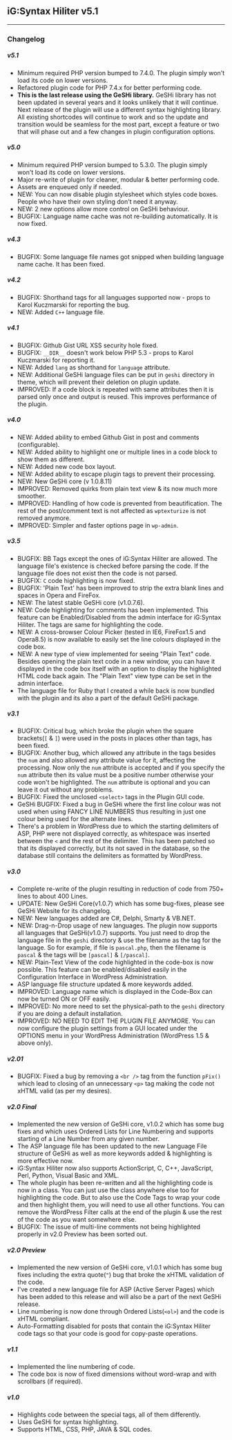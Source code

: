 ## **iG:Syntax Hiliter v5.1**
---------------------------------

### **Changelog**

##### **v5.1**

* Minimum required PHP version bumped to 7.4.0. The plugin simply won't load its code on lower versions.
* Refactored plugin code for PHP 7.4.x for better performing code.
* **This is the last release using the GeSHi library.** GeSHi library has not been updated in several years and it looks unlikely that it will continue. Next release of the plugin will use a different syntax highlighting library. All existing shortcodes will continue to work and so the update and transition would be seamless for the most part, except a feature or two that will phase out and a few changes in plugin configuration options.

##### **v5.0**

* Minimum required PHP version bumped to 5.3.0. The plugin simply won't load its code on lower versions.
* Major re-write of plugin for cleaner, modular & better performing code.
* Assets are enqueued only if needed.
* NEW: You can now disable plugin stylesheet which styles code boxes. People who have their own styling don't need it anyway.
* NEW: 2 new options allow more control on GeSHi behaviour.
* BUGFIX: Language name cache was not re-building automatically. It is now fixed.

##### **v4.3**

* BUGFIX: Some language file names got snipped when building language name cache. It has been fixed.

##### **v4.2**

* BUGFIX: Shorthand tags for all languages supported now - props to Karol Kuczmarski for reporting the bug.
* NEW: Added `C++` language file.

##### **v4.1**

* BUGFIX: Github Gist URL XSS security hole fixed.
* BUGFIX: `__DIR__` doesn't work below PHP 5.3 - props to Karol Kuczmarski for reporting it.
* NEW: Added `lang` as shorthand for `language` attribute.
* NEW: Additional GeSHi language files can be put in `geshi` directory in theme, which will prevent their deletion on plugin update.
* IMPROVED: If a code block is repeated with same attributes then it is parsed only once and output is reused. This improves performance of the plugin.

##### **v4.0**

* NEW: Added ability to embed Github Gist in post and comments (configurable).
* NEW: Added ability to highlight one or multiple lines in a code block to show them as different.
* NEW: Added new code box layout.
* NEW: Added ability to escape plugin tags to prevent their processing.
* NEW: New GeSHi core (v 1.0.8.11)
* IMPROVED: Removed quirks from plain text view & its now much more smoother.
* IMPROVED: Handling of how code is prevented from beautification. The rest of the post/comment text is not affected as `wptexturize` is not removed anymore.
* IMPROVED: Simpler and faster options page in `wp-admin`.

##### **v3.5**

* BUGFIX: BB Tags except the ones of iG:Syntax Hiliter are allowed. The language file's existence is checked before parsing the code. If the language file does not exist then the code is not parsed.
* BUGFIX: `C` code highlighting is now fixed.
* BUGFIX: 'Plain Text' has been improved to strip the extra blank lines and spaces in Opera and FireFox.
* NEW: The latest stable GeSHi core (v1.0.7.6).
* NEW: Code highlighting for comments has been implemented. This feature can be Enabled/Disabled from the admin interface for iG:Syntax Hiliter. The tags are same for highlighting the code.
* NEW: A cross-browser Colour Picker (tested in IE6, FireFox1.5 and Opera8.5) is now available to easily set the line colours displayed in the code box.
* NEW: A new type of view implemented for seeing "Plain Text" code. Besides opening the plain text code in a new window, you can have it displayed in the code box itself with an option to display the highlighted HTML code back again. The "Plain Text" view type can be set in the admin interface.
* The language file for Ruby that I created a while back is now bundled with the plugin and its also a part of the default GeSHi package.

##### **v3.1**

* BUGFIX: Critical bug, which broke the plugin when the square brackets(`[` & `]`) were used in the posts in places other than tags, has been fixed.
* BUGFIX: Another bug, which allowed any attribute in the tags besides the `num` and also allowed any attribute value for it, affecting the processing. Now only the `num` attribute is accepted and if you specify the `num` attribute then its value must be a positive number otherwise your code won't be highlighted. The `num` attribute is optional and you can leave it out without any problems.
* BUGFIX: Fixed the unclosed `<select>` tags in the Plugin GUI code.
* GeSHi BUGFIX: Fixed a bug in GeSHi where the first line colour was not used when using FANCY LINE NUMBERS thus resulting in just one colour being used for the alternate lines.
* There's a problem in WordPress due to which the starting delimiters of ASP, PHP were not displayed correctly, as whitespace was inserted between the `<` and the rest of the delimiter. This has been patched so that its displayed correctly, but its not saved in the database, so the database still contains the delimiters as formatted by WordPress.

##### **v3.0**

* Complete re-write of the plugin resulting in reduction of code from 750+ lines to about 400 Lines.
* UPDATE: New GeSHi Core(v1.0.7) which has some bug-fixes, please see GeSHi Website for its changelog.
* NEW: New languages added are C#, Delphi, Smarty & VB.NET.
* NEW: Drag-n-Drop usage of new languages. The plugin now supports all languages that GeSHi(v1.0.7) supports. You just need to drop the language file in the `geshi` directory & use the filename as the tag for the language. So for example, if file is `pascal.php`, then the filename is `pascal` & the tags will be `[pascal]` & `[/pascal]`.
* NEW: Plain-Text View of the code highlighted in the code-box is now possible. This feature can be enabled/disabled easily in the Configuration Interface in WordPress Administration.
* ASP language file structure updated & more keywords added.
* IMPROVED: Language name which is displayed in the Code-Box can now be turned ON or OFF easily.
* IMPROVED: No more need to set the physical-path to the `geshi` directory if you are doing a default installation.
* IMPROVED: NO NEED TO EDIT THE PLUGIN FILE ANYMORE. You can now configure the plugin settings from a GUI located under the OPTIONS menu in your WordPress Administration (WordPress 1.5 & above only).

##### **v2.01**

* BUGFIX: Fixed a bug by removing a `<br />` tag from the function `pFix()` which lead to closing of an unnecessary `<p>` tag making the code not xHTML valid (as per my desires).

##### **v2.0 Final**

* Implemented the new version of GeSHi core, v1.0.2 which has some bug fixes and which uses Ordered Lists for Line Numbering and supports starting of a Line Number from any given number.
* The ASP language file has been updated to the new Language File structure of GeSHi as well as more keywords added & highlighting is more effective now.
* iG:Syntax Hiliter now also supports ActionScript, C, C++, JavaScript, Perl, Python, Visual Basic and XML.
* The whole plugin has been re-written and all the highlighting code is now in a class. You can just use the class anywhere else too for highlighting the code. But to also use the Code Tags to wrap your code and then highlight them, you will need to use all other functions. You can remove the WordPress Filter calls at the end of the plugin & use the rest of the code as you want somewhere else.
* BUGFIX: The issue of multi-line comments not being highlighted properly in v2.0 Preview has been sorted out.

##### **v2.0 Preview**

* Implemented the new version of GeSHi core, v1.0.1 which has some bug fixes including the extra quote(`"`) bug that broke the xHTML validation of the code.
* I've created a new language file for ASP (Active Server Pages) which has been added to this release and will also be a part of the next GeSHi release.
* Line numbering is now done through Ordered Lists(`<ol>`) and the code is xHTML compliant.
* Auto-Formatting disabled for posts that contain the iG:Syntax Hiliter code tags so that your code is good for copy-paste operations.

##### **v1.1**

* Implemented the line numbering of code.
* The code box is now of fixed dimensions without word-wrap and with scrollbars (if required).

##### **v1.0**

* Highlights code between the special tags, all of them differently.
* Uses GeSHi for syntax highlighting.
* Supports HTML, CSS, PHP, JAVA & SQL codes.
